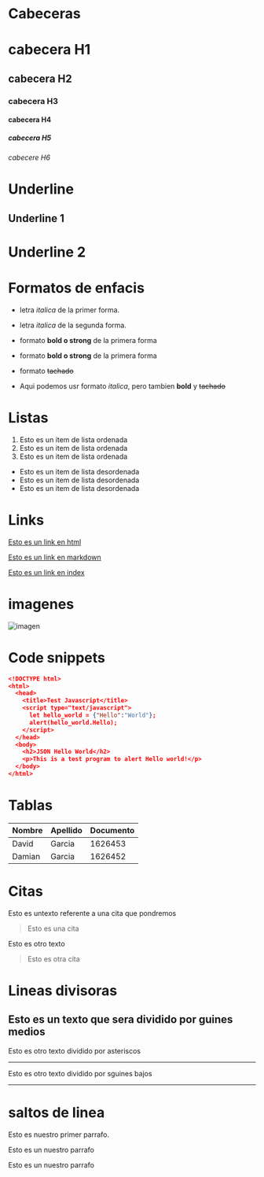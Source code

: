 # Cabeceras 
# cabecera H1
## cabecera H2
### cabecera H3
#### cabecera H4
##### cabecera H5
###### cabecere H6
# Underline
Underline 1
--------------
Underline 2  
=================
# Formatos de enfacis
- letra *italica* de la primer forma. 

- letra _italica_ de la segunda forma.
- formato **bold o strong** de la primera forma 
- formato __bold o strong__ de la primera forma 
- formato ~~tachado~~
- Aqui podemos usr formato *italica*, pero tambien **bold** y ~~tachado~~

# Listas
1. Esto es un item de lista ordenada
2. Esto es un item de lista ordenada
3. Esto es un item de lista ordenada
- Esto es un item de lista desordenada
- Esto es un item de lista desordenada
- Esto es un item de lista desordenada

# Links
<a href="Https://google.com">Esto es un link en html</a>

[Esto es un link en markdown](Https://www.google.com)

[Esto es un link en index](index.html)

# imagenes
![imagen](https://foundations.projectpythia.org/_images/GitHub-logo.png)
# Code snippets
```json
<!DOCTYPE html>
<html>
  <head>
    <title>Test Javascript</title>
    <script type="text/javascript">
      let hello_world = {"Hello":"World"};
      alert(hello_world.Hello);
    </script>
  </head>
  <body>
    <h2>JSON Hello World</h2>
    <p>This is a test program to alert Hello world!</p>
  </body>
</html>

```

# Tablas

| Nombre | Apellido | Documento|
|--------|----------|----------|
|David   |Garcia    | 1626453  |
|Damian  |Garcia    | 1626452  |

# Citas
Esto es untexto referente a una cita que pondremos 
> Esto es una cita

Esto es otro texto

> Esto es otra cita

# Lineas divisoras

Esto es un texto que sera dividido por guines medios
---

Esto es otro texto  dividido por asteriscos
***

Esto es otro texto  dividido por sguines bajos
____


# saltos de linea
Esto es nuestro primer parrafo.

Esto es un nuestro parrafo

Esto es un nuestro parrafo
